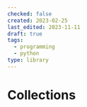 ```yaml
---
checked: false
created: 2023-02-25
last_edited: 2023-11-11
draft: true
tags:
  - programming
  - python
type: library
---
```

# Collections
